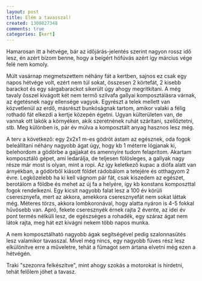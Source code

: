 ```yaml
---
layout: post
title: Elém a tavasszal!
created: 1300827348
comments: true
categories: [kert]
---
```

Hamarosan itt a hétvége, bár az időjárás-jelentés szerint nagyon rossz idő lesz, én azért bízom benne, hogy a beígért hófúvás azért így március vége felé nem komoly.

Múlt vasárnap megmetszettem néhány fát a kertben, sajnos ez csak egy napos hétvége volt, ezért nem túl sokat, összesen 2 körtefát, 2 kisebb barackot és egy sárgabarackot sikerült úgy ahogy megritkítani. A még tavaly ősszel kivágott két nem termő szilvafa gallyai komposztálásra várnak, az égetésnek nagy ellensége vagyok. Egyrészt a telek mellett van közvetlenül az erdő, másrészt bunkóságnak tartom, amikor valaki a félig rothadó fát elkezdi a kertje közepén égetni. Ugyan külterületen van, de vannak ott lakók a környéken, akik szeretnének ruhát szárítani, szellőztetni, stb. Meg különben is, pár év múlva a komposztált anyag hasznos lesz még.

A terv a következő: egy 2x2x1 m-es gödröt ástam az egésznek, oda fogok beleállítani néhány nagyobb ágat úgy, hogy kb 1 méterre lógjanak ki, belehordom a gödörbe a gajjakat és amennyire tudom felaprítom. Akartam komposztáló gépet, ami ledarálja, de teljesen fölösleges, a gallyak nagy része már most is olyan, mint a ropi. Az így keletkező kupac a diófa alatt van árnyékban, a gödörből kiásott földet rádobálom a tetejére és otthagyom 2 évre. Legközelebb ha ki kell vágnom pár fát, csak kiszedem az egészet, berotálom a földbe és mehet az új fa a helyére, így kb konstans komposzttal fogok rendelkezni. Egy kicsit nagyobb falat lesz a 100 év körüli cseresznyefa, mert az akkora, amekkora cseresznyefát nem sokat láttak még. Méteres törzs, akkora lombkoronával, hogy alatta nyáron is 4-5 fokkal hűvösebb van. Apró, fekete cseresznyék érnek rajta 2 évente, az idei év pont termés nélküli lesz, de egészséges a rohadék, egy száraz ágat nem látok rajta, meg hát ezt kivágni nekem több napos munka.

A nem komposztálható nagyobb ágak segítségével pedig szalonnasütés lesz valamikor tavasszal. Mivel még nincs, egy nagyobb füves rész lesz elkülönítve erre a műveletre, tehát a fűmagot sem ártana elvetni még ezen a hétvégén.

Traki "szezonra felkészítve", mint ahogy szokás a motorokat is hirdetni, tehát felőlem jöhet a tavasz.
